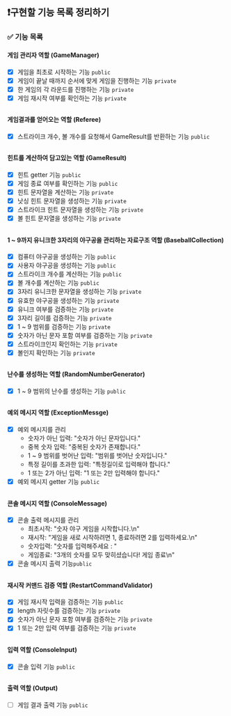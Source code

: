 ## ❗️구현할 기능 목록 정리하기

### ✅ 기능 목록

#### 게임 관리자 역할  (GameManager)

- [x] 게임을 최초로 시작하는 기능 `public`
- [x] 게임이 끝날 때까지 순서에 맞게 게임을 진행하는 기능 `private`
- [x] 한 게임의 각 라운드를 진행하는 기능 `private`
- [x] 게임 재시작 여부를 확인하는 기능 `private`

##

#### 게임결과를 얻어오는 역할 (Referee)

- [x] 스트라이크 개수, 볼 개수를 요청해서 GameResult를 반환하는 기능 `public`

##

#### 힌트를 계산하여 담고있는 역할 (GameResult)

- [x] 힌트 getter 기능 `public`
- [x] 게임 종료 여부를 확인하는 기능 `public`
- [x] 힌트 문자열을 계산하는 기능 `private`
- [x] 낫싱 힌트 문자열을 생성하는 기능 `private`
- [x] 스트라이크 힌트 문자열을 생성하는 기능 `private`
- [x] 볼 힌트 문자열을 생성하는 기능 `private`

##

#### 1 ~ 9까지 유니크한 3자리의 야구공을 관리하는 자료구조 역할 (BaseballCollection)

- [x] 컴퓨터 야구공을 생성하는 기능 `public`
- [x] 사용자 야구공을 생성하는 기능 `public`
- [x] 스트라이크 개수를 계산하는 기능 `public`
- [x] 볼 개수를 계산하는 기능 `public`
- [x] 3자리 유니크한 문자열을 생성하는 기능 `private`
- [x] 유효한 야구공을 생성하는 기능 `private`
- [x] 유니크 여부를 검증하는 기능 `private`
- [x] 3자리 길이를 검증하는 기능 `private`
- [x] 1 ~ 9 범위를 검증하는 기능 `private`
- [x] 숫자가 아닌 문자 포함 여부를 검증하는 기능 `private`
- [x] 스트라이크인지 확인하는 기능 `private`
- [x] 볼인지 확인하는 기능 `private`

##

#### 난수를 생성하는 역할 (RandomNumberGenerator)

- [x] 1 ~ 9 범위의 난수를 생성하는 기능 `public`

##

#### 예외 메시지 역할 (ExceptionMessge)

- [x] 예외 메시지를 관리
    - 숫자가 아닌 입력: "숫자가 아닌 문자입니다."
    - 중복 숫자 입력: "중복된 숫자가 존재합니다."
    - 1 ~ 9 범위를 벗어난 입력: "범위를 벗어난 숫자입니다."
    - 특정 길이를 초과한 입력: "특정길이로 입력해야 합니다."
    - 1 또는 2가 아닌 입력: "1 또는 2만 입력해야 합니다."
- [x] 예외 메시지 getter 기능 `public`

##

#### 콘솔 메시지 역할 (ConsoleMessage)

- [x] 콘솔 출력 메시지를 관리
    - 최초시작: "숫자 야구 게임을 시작합니다.\n"
    - 재시작: "게임을 새로 시작하려면 1, 종료하려면 2를 입력하세요.\n"
    - 숫자입력: "숫자를 입력해주세요 : "
    - 게임종료: "3개의 숫자를 모두 맞히셨습니다! 게임 종료\n"
- [x] 콘솔 메시지 출력 기능`public`

##

#### 재시작 커맨드 검증 역할 (RestartCommandValidator)

- [x] 게임 재시작 입력을 검증하는 기능 `public`
- [x] length 자릿수를 검증하는 기능 `private`
- [x] 숫자가 아닌 문자 포함 여부를 검증하는 기능 `private`
- [x] 1 또는 2만 입력 여부를 검증하는 기능 `private`

##

#### 입력 역할 (ConsoleInput)

- [x] 콘솔 입력 기능 `public`

##

#### 출력 역할 (Output)

- [ ] 게임 결과 출력 기능 `public`